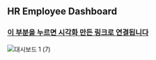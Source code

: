 ## HR Employee Dashboard          
### [이 부분을 누르면 시각화 만든 링크로 연결됩니다](https://public.tableau.com/app/profile/dayoungkim/viz/HRDashboard_16462817971740/1_1)

![대시보드 1 (7)](https://user-images.githubusercontent.com/69188680/159194640-b2bd9118-3937-4b1e-8ad5-df51b10e0e86.png)
